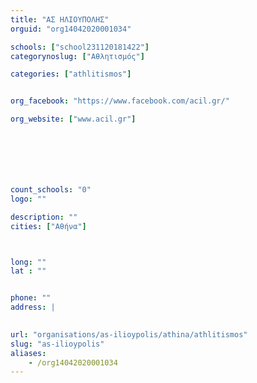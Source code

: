 ```yaml
---
title: "ΑΣ ΗΛΙΟΥΠΟΛΗΣ"
orguid: "org14042020001034"

schools: ["school231120181422"]
categorynoslug: ["Αθλητισμός"]

categories: ["athlitismos"]


org_facebook: "https://www.facebook.com/acil.gr/"

org_website: ["www.acil.gr"]







count_schools: "0"
logo: ""

description: ""
cities: ["Αθήνα"]



long: ""
lat : ""


phone: ""
address: |
    

url: "organisations/as-ilioypolis/athina/athlitismos"
slug: "as-ilioypolis"
aliases:
    - /org14042020001034
---
```



